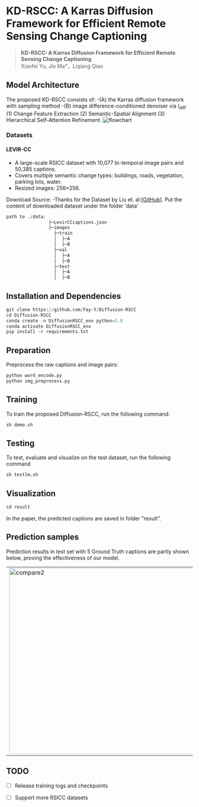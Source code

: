 # KD-RSCC: A Karras Diffusion Framework for Efficient Remote Sensing Change Captioning
> __KD-RSCC: A Karras Diffusion Framework for Efficient Remote Sensing Change Captioning__  
> Xiaofei Yu, Jie Ma*，Liqiang Qiao

##  Model Architecture
The proposed KD-RSCC consists of:
-(A) the Karras diffusion framework with sampling method
-(B) image difference-conditioned denoiser via $I_{\text{diff}}$
  (1) Change Feature Extraction
  (2) Semantic-Spatial Alignment
  (3) Hierarchical Self-Attention Refinement.
![flowchart](https://github.com/user-attachments/assets/2bc99e09-b23b-416c-aa63-044a059be52f)

### Datasets
#### LEVIR-CC
- A large-scale RSICC dataset with 10,077 bi-temporal image pairs and 50,385 captions.
- Covers multiple semantic change types: buildings, roads, vegetation, parking lots, water.
- Resized images: 256×256.

Download Source:
-Thanks for the Dataset by Liu et. al:[[GitHub](https://github.com/Chen-Yang-Liu/LEVIR-CC-Dataset)].
Put the content of downloaded dataset under the folder 'data'
```python
path to ./data:
                ├─LevirCCcaptions.json
                ├─images
                  ├─train
                  │  ├─A
                  │  ├─B
                  ├─val
                  │  ├─A
                  │  ├─B
                  ├─test
                  │  ├─A
                  │  ├─B
```


## Installation and Dependencies
```python
git clone https://github.com/Fay-Y/Diffusion-RSCC
cd Diffusion-RSCC
conda create -n DiffusionRSCC_env python=3.8
conda activate DiffusionRSCC_env
pip install -r requirements.txt
```
## Preparation
Preprocess the raw captions and image pairs:
```python
python word_encode.py
python img_preprocess.py
```

## Training
 To train the proposed Diffusion-RSCC, run the following command:
```python
sh demo.sh
```

## Testing
 To test, evaluate and visualize on the test dataset, run the following command
```python
sh testlm.sh
```

## Visualization
```python
cd result
```
In the paper, the predicted captions are saved in folder "result". 
## Prediction samples
Prediction results in test set with 5 Ground Truth captions are partly shown below, proving the effectiveness of our model. 
<table>
  <tr>
    <td><img src="https://github.com/user-attachments/assets/eaf7ba0c-1a4d-44cd-9d11-84bfda0058ab" alt="compare2" width="500"/></td>
    <td><img src="https://github.com/user-attachments/assets/b61bad59-afd0-4313-9b97-d7ab859222eb" alt="compare1" width="500"/></td>
  </tr>
</table>

## TODO
- [ ] Release training logs and checkpoints
- [ ] Support more RSICC datasets






